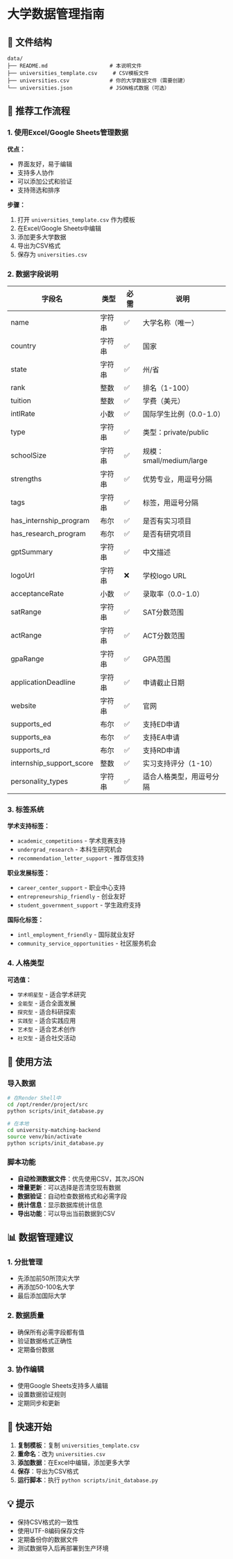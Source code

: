 # 大学数据管理指南

## 📁 文件结构

```
data/
├── README.md                    # 本说明文件
├── universities_template.csv     # CSV模板文件
├── universities.csv             # 你的大学数据文件（需要创建）
└── universities.json            # JSON格式数据（可选）
```

## 🚀 推荐工作流程

### 1. 使用Excel/Google Sheets管理数据

**优点：**
- 界面友好，易于编辑
- 支持多人协作
- 可以添加公式和验证
- 支持筛选和排序

**步骤：**
1. 打开 `universities_template.csv` 作为模板
2. 在Excel/Google Sheets中编辑
3. 添加更多大学数据
4. 导出为CSV格式
5. 保存为 `universities.csv`

### 2. 数据字段说明

| 字段名 | 类型 | 必需 | 说明 |
|--------|------|------|------|
| name | 字符串 | ✅ | 大学名称（唯一） |
| country | 字符串 | ✅ | 国家 |
| state | 字符串 | ✅ | 州/省 |
| rank | 整数 | ✅ | 排名（1-100） |
| tuition | 整数 | ✅ | 学费（美元） |
| intlRate | 小数 | ✅ | 国际学生比例（0.0-1.0） |
| type | 字符串 | ✅ | 类型：private/public |
| schoolSize | 字符串 | ✅ | 规模：small/medium/large |
| strengths | 字符串 | ✅ | 优势专业，用逗号分隔 |
| tags | 字符串 | ✅ | 标签，用逗号分隔 |
| has_internship_program | 布尔 | ✅ | 是否有实习项目 |
| has_research_program | 布尔 | ✅ | 是否有研究项目 |
| gptSummary | 字符串 | ✅ | 中文描述 |
| logoUrl | 字符串 | ❌ | 学校logo URL |
| acceptanceRate | 小数 | ✅ | 录取率（0.0-1.0） |
| satRange | 字符串 | ✅ | SAT分数范围 |
| actRange | 字符串 | ✅ | ACT分数范围 |
| gpaRange | 字符串 | ✅ | GPA范围 |
| applicationDeadline | 字符串 | ✅ | 申请截止日期 |
| website | 字符串 | ✅ | 官网 |
| supports_ed | 布尔 | ✅ | 支持ED申请 |
| supports_ea | 布尔 | ✅ | 支持EA申请 |
| supports_rd | 布尔 | ✅ | 支持RD申请 |
| internship_support_score | 整数 | ✅ | 实习支持评分（1-10） |
| personality_types | 字符串 | ✅ | 适合人格类型，用逗号分隔 |

### 3. 标签系统

**学术支持标签：**
- `academic_competitions` - 学术竞赛支持
- `undergrad_research` - 本科生研究机会
- `recommendation_letter_support` - 推荐信支持

**职业发展标签：**
- `career_center_support` - 职业中心支持
- `entrepreneurship_friendly` - 创业友好
- `student_government_support` - 学生政府支持

**国际化标签：**
- `intl_employment_friendly` - 国际就业友好
- `community_service_opportunities` - 社区服务机会

### 4. 人格类型

**可选值：**
- `学术明星型` - 适合学术研究
- `全能型` - 适合全面发展
- `探究型` - 适合科研探索
- `实践型` - 适合实践应用
- `艺术型` - 适合艺术创作
- `社交型` - 适合社交活动

## 🔧 使用方法

### 导入数据

```bash
# 在Render Shell中
cd /opt/render/project/src
python scripts/init_database.py

# 在本地
cd university-matching-backend
source venv/bin/activate
python scripts/init_database.py
```

### 脚本功能

- **自动检测数据文件**：优先使用CSV，其次JSON
- **增量更新**：可以选择是否清空现有数据
- **数据验证**：自动检查数据格式和必需字段
- **统计信息**：显示数据库统计信息
- **导出功能**：可以导出当前数据到CSV

## 📊 数据管理建议

### 1. 分批管理
- 先添加前50所顶尖大学
- 再添加50-100名大学
- 最后添加国际大学

### 2. 数据质量
- 确保所有必需字段都有值
- 验证数据格式正确性
- 定期备份数据

### 3. 协作编辑
- 使用Google Sheets支持多人编辑
- 设置数据验证规则
- 定期同步和更新

## 🎯 快速开始

1. **复制模板**：复制 `universities_template.csv`
2. **重命名**：改为 `universities.csv`
3. **添加数据**：在Excel中编辑，添加更多大学
4. **保存**：导出为CSV格式
5. **运行脚本**：执行 `python scripts/init_database.py`

## 💡 提示

- 保持CSV格式的一致性
- 使用UTF-8编码保存文件
- 定期备份你的数据文件
- 测试数据导入后再部署到生产环境
